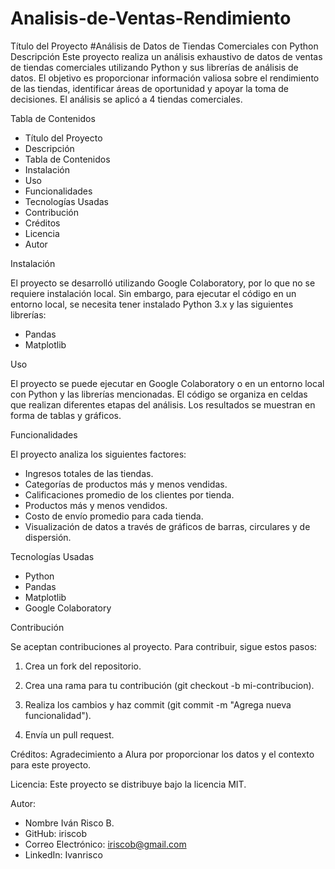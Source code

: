 # Analisis-de-Ventas-Rendimiento
Título del Proyecto
#Análisis de Datos de Tiendas Comerciales con Python
Descripción
Este proyecto realiza un análisis exhaustivo de datos de ventas de tiendas comerciales utilizando Python y sus librerías de análisis de datos. El objetivo es proporcionar información valiosa sobre el rendimiento de las tiendas, identificar áreas de oportunidad y apoyar la toma de decisiones. El análisis se aplicó a 4 tiendas comerciales.

Tabla de Contenidos
-	Título del Proyecto
-	Descripción
-	Tabla de Contenidos
-	Instalación
-	Uso
-	Funcionalidades
-	Tecnologías Usadas
-	Contribución
-	Créditos
-	Licencia
-	Autor

Instalación

El proyecto se desarrolló utilizando Google Colaboratory, por lo que no se requiere instalación local. Sin embargo, para ejecutar el código en un entorno local, se necesita tener instalado Python 3.x y las siguientes librerías:

-	Pandas
-	Matplotlib

Uso

El proyecto se puede ejecutar en Google Colaboratory o en un entorno local con Python y las librerías mencionadas. El código se organiza en celdas que realizan diferentes etapas del análisis. Los resultados se muestran en forma de tablas y gráficos.

Funcionalidades

El proyecto analiza los siguientes factores:
-	Ingresos totales de las tiendas.
-	Categorías de productos más y menos vendidas.
-	Calificaciones promedio de los clientes por tienda.
-	Productos más y menos vendidos.
-	Costo de envío promedio para cada tienda.
-	Visualización de datos a través de gráficos de barras, circulares y de dispersión.

Tecnologías Usadas

-	Python
-	Pandas
-	Matplotlib
-	Google Colaboratory

Contribución

Se aceptan contribuciones al proyecto. Para contribuir, sigue estos pasos:

1.	Crea un fork del repositorio.

2.	Crea una rama para tu contribución (git checkout -b mi-contribucion).

3.	Realiza los cambios y haz commit (git commit -m "Agrega nueva funcionalidad").

4.	Envía un pull request.

Créditos: Agradecimiento a Alura por proporcionar los datos y el contexto para este proyecto.   

Licencia: Este proyecto se distribuye bajo la licencia MIT.

Autor:
-	Nombre Iván Risco B.
-	GitHub: iriscob
-	Correo Electrónico: iriscob@gmail.com
-	LinkedIn: Ivanrisco

